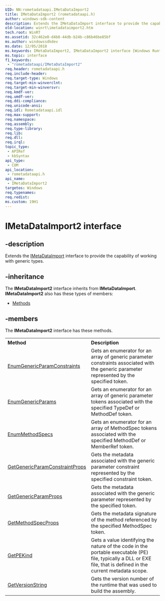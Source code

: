 ```yaml
---
UID: NN:rometadataapi.IMetaDataImport2
title: IMetaDataImport2 (rometadataapi.h)
author: windows-sdk-content
description: Extends the IMetaDataImport interface to provide the capability of working with generic types.
old-location: winrt\imetadataimport2.htm
tech.root: WinRT
ms.assetid: 32c462e0-d4b8-44db-b24b-c86b46be85bf
ms.author: windowssdkdev
ms.date: 12/05/2018
ms.keywords: IMetaDataImport2, IMetaDataImport2 interface [Windows Runtime], IMetaDataImport2 interface [Windows Runtime],described, rometadataapi/IMetaDataImport2, winrt.imetadataimport2
ms.topic: interface
f1_keywords: 
 - "rometadataapi/IMetaDataImport2"
req.header: rometadataapi.h
req.include-header: 
req.target-type: Windows
req.target-min-winverclnt: 
req.target-min-winversvr: 
req.kmdf-ver: 
req.umdf-ver: 
req.ddi-compliance: 
req.unicode-ansi: 
req.idl: Rometadataapi.idl
req.max-support: 
req.namespace: 
req.assembly: 
req.type-library: 
req.lib: 
req.dll: 
req.irql: 
topic_type:
 - APIRef
 - kbSyntax
api_type:
 - COM
api_location:
 - rometadataapi.h
api_name:
 - IMetaDataImport2
targetos: Windows
req.typenames: 
req.redist: 
ms.custom: 19H1
---
```


# IMetaDataImport2 interface


## -description


Extends the <a href="https://docs.microsoft.com/windows/desktop/api/rometadataapi/nn-rometadataapi-imetadataimport">IMetaDataImport</a> interface to provide the capability of working with generic types.


## -inheritance

The <b xmlns:loc="http://microsoft.com/wdcml/l10n">IMetaDataImport2</b> interface inherits from <b>IMetaDataImport</b>. <b>IMetaDataImport2</b> also has these types of members:
<ul>
<li><a href="https://docs.microsoft.com/">Methods</a></li>
</ul>

## -members

The <b>IMetaDataImport2</b> interface has these methods.
<table class="members" id="memberListMethods">
<tr>
<th align="left" width="37%">Method</th>
<th align="left" width="63%">Description</th>
</tr>
<tr data="declared;">
<td align="left" width="37%">
<a href="https://docs.microsoft.com/windows/desktop/api/rometadataapi/nf-rometadataapi-imetadataimport2-enumgenericparamconstraints">EnumGenericParamConstraints</a>
</td>
<td align="left" width="63%">
Gets an enumerator for an array of generic parameter constraints associated with the generic parameter represented by the specified token.

</td>
</tr>
<tr data="declared;">
<td align="left" width="37%">
<a href="https://docs.microsoft.com/windows/desktop/api/rometadataapi/nf-rometadataapi-imetadataimport2-enumgenericparams">EnumGenericParams</a>
</td>
<td align="left" width="63%">
Gets an enumerator for an array of generic parameter tokens associated with the specified TypeDef or MethodDef token.

</td>
</tr>
<tr data="declared;">
<td align="left" width="37%">
<a href="https://docs.microsoft.com/windows/desktop/api/rometadataapi/nf-rometadataapi-imetadataimport2-enummethodspecs">EnumMethodSpecs</a>
</td>
<td align="left" width="63%">
Gets an enumerator for an array of MethodSpec tokens associated with the specified MethodDef or MemberRef token.

</td>
</tr>
<tr data="declared;">
<td align="left" width="37%">
<a href="https://docs.microsoft.com/windows/desktop/api/rometadataapi/nf-rometadataapi-imetadataimport2-getgenericparamconstraintprops">GetGenericParamConstraintProps</a>
</td>
<td align="left" width="63%">
Gets the metadata associated with the generic parameter constraint represented by the specified constraint token.

</td>
</tr>
<tr data="declared;">
<td align="left" width="37%">
<a href="https://docs.microsoft.com/windows/desktop/api/rometadataapi/nf-rometadataapi-imetadataimport2-getgenericparamprops">GetGenericParamProps</a>
</td>
<td align="left" width="63%">
Gets the metadata associated with the generic parameter represented by the specified token.

</td>
</tr>
<tr data="declared;">
<td align="left" width="37%">
<a href="https://docs.microsoft.com/windows/desktop/api/rometadataapi/nf-rometadataapi-imetadataimport2-getmethodspecprops">GetMethodSpecProps</a>
</td>
<td align="left" width="63%">
Gets the metadata signature of the method referenced by the specified MethodSpec token.

</td>
</tr>
<tr data="declared;">
<td align="left" width="37%">
<a href="https://docs.microsoft.com/windows/desktop/api/rometadataapi/nf-rometadataapi-imetadataimport2-getpekind">GetPEKind</a>
</td>
<td align="left" width="63%">
Gets a value identifying the nature of the code in the portable executable (PE) file, typically a DLL or EXE file, that is defined in the current metadata scope.

</td>
</tr>
<tr data="declared;">
<td align="left" width="37%">
<a href="https://docs.microsoft.com/windows/desktop/api/rometadataapi/nf-rometadataapi-imetadataimport2-getversionstring">GetVersionString</a>
</td>
<td align="left" width="63%">
Gets the version number of the runtime that was used to build the assembly.

</td>
</tr>
</table> 

